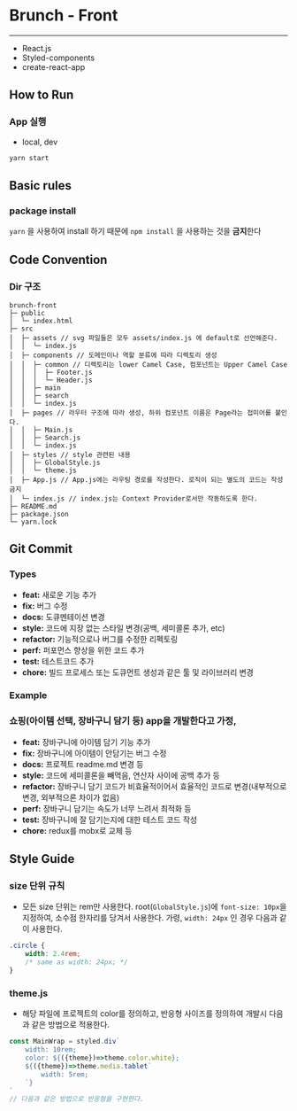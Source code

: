 # Brunch - Front

---

- React.js
- Styled-components
- create-react-app

## How to Run

### **App 실행**

- local, dev

```css
yarn start
```

## **Basic rules**

### **package install**

`yarn` 을 사용하여 install 하기 때문에 `npm install` 을 사용하는 것을 **금지**한다

## **Code Convention**

### **Dir 구조**

```tsx
brunch-front             
├─ public                
│  └─ index.html         
├─ src                   
│  ├─ assets // svg 파일들은 모두 assets/index.js 에 default로 선언해준다.             
│  │  └─ index.js               
│  ├─ components // 도메인이나 역할 분류에 따라 디렉토리 생성         
│  │  ├─ common // 디렉토리는 lower Camel Case, 컴포넌트는 Upper Camel Case          
│  │  │  ├─ Footer.js    
│  │  │  └─ Header.js    
│  │  ├─ main            
│  │  ├─ search          
│  │  └─ index.js        
│  ├─ pages // 라우터 구조에 따라 생성, 하위 컴포넌트 이름은 Page라는 접미어를 붙인다.            
│  │  ├─ Main.js         
│  │  ├─ Search.js       
│  │  └─ index.js        
│  ├─ styles // style 관련된 내용             
│  │  ├─ GlobalStyle.js  
│  │  └─ theme.js        
│  ├─ App.js // App.js에는 라우팅 경로를 작성한다. 로직이 되는 별도의 코드는 작성 금지           
│  └─ index.js // index.js는 Context Provider로서만 작동하도록 한다.
├─ README.md             
├─ package.json                
└─ yarn.lock
```

## Git Commit

### **Types**

- **feat:** 새로운 기능 추가
- **fix:** 버그 수정
- **docs:** 도큐멘테이션 변경
- **style:** 코드에 지장 없는 스타일 변경(공백, 세미콜론 추가, etc)
- **refactor:** 기능적으로나 버그를 수정한 리펙토링
- **perf:** 퍼포먼스 향상을 위한 코드 추가
- **test:** 테스트코드 추가
- **chore:** 빌드 프로세스 또는 도큐먼트 생성과 같은 툴 및 라이브러리 변경

### **Example**

### **쇼핑(아이템 선택, 장바구니 담기 등) app을 개발한다고 가정,**

- **feat:** 장바구니에 아이템 담기 기능 추가
- **fix:** 장바구니에 아이템이 안담기는 버그 수정
- **docs:** 프로젝트 readme.md 변경 등
- **style:** 코드에 세미콜론을 빼먹음, 연산자 사이에 공백 추가 등
- **refactor:** 장바구니 담기 코드가 비효율적이어서 효율적인 코드로 변경(내부적으로 변경, 외부적으론 차이가 없음)
- **perf:** 장바구니 담기는 속도가 너무 느려서 최적화 등
- **test:** 장바구니에 잘 담기는지에 대한 테스트 코드 작성
- **chore:** redux를 mobx로 교체 등

## Style Guide

### **size 단위 규칙**

- 모든 size 단위는 rem만 사용한다. root(`GlobalStyle.js`)에 `font-size: 10px`을 지정하여, 소수점 한자리를 당겨서 사용한다. 가령, `width: 24px` 인 경우 다음과 같이 사용한다.

```css
.circle {
	width: 2.4rem;
	/* same as width: 24px; */
}
```

### theme.js

- 해당 파일에 프로젝트의 color를 정의하고, 반응형 사이즈를 정의하여 개발시 다음과 같은 방법으로 적용한다.

```jsx
const MainWrap = styled.div`
	width: 10rem;
	color: ${({theme})=>theme.color.white};
	${({theme})=>theme.media.tablet`
		width: 5rem;
	`}
`
// 다음과 같은 방법으로 반응형을 구현한다.
```